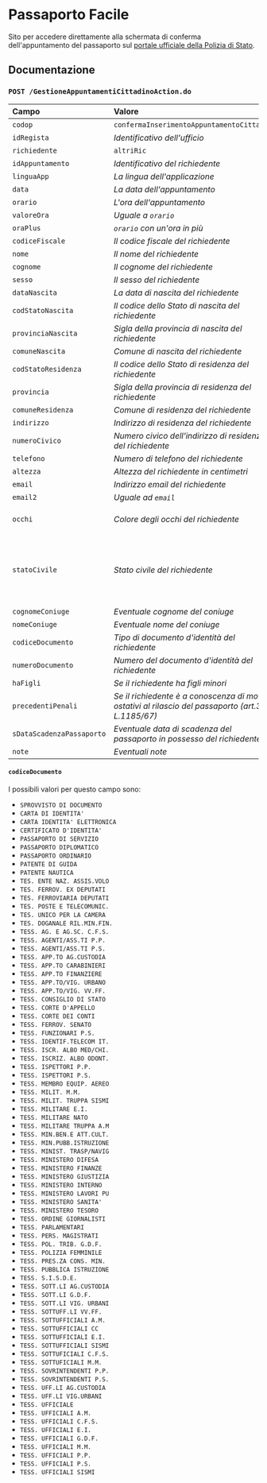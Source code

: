 # Passaporto Facile

Sito per accedere direttamente alla schermata di conferma dell'appuntamento del
passaporto sul [portale ufficiale della Polizia di Stato](https://www.passaportonline.poliziadistato.it).

## Documentazione

### `POST /GestioneAppuntamentiCittadinoAction.do`

| Campo | Valore | Formato |
| :- | :- | :- |
| `codop` | `confermaInserimentoAppuntamentoCittadino` | - |
| `idRegista` | *Identificativo dell'ufficio* | - |
| `richiedente` | `altriRic` | - |
| `idAppuntamento` | *Identificativo del richiedente* | - |
| `linguaApp` | *La lingua dell'applicazione* | `italiano` |
| `data` | *La data dell'appuntamento* | `dd-mm-yyyy` |
| `orario` | *L'ora dell'appuntamento* | `h.00` o `hh.00` |
| `valoreOra` | *Uguale a `orario`* | `h.00` o `hh.00` |
| `oraPlus` | *`orario` con un'ora in più* | `h.00` o `hh.00` |
| `codiceFiscale` | *Il codice fiscale del richiedente* | - |
| `nome` | *Il nome del richiedente* | - |
| `cognome` | *Il cognome del richiedente* | - |
| `sesso` | *Il sesso del richiedente* | `M` o `F` |
| `dataNascita` | *La data di nascita del richiedente* | `dd-mm-yyyy` |
| `codStatoNascita` | *Il codice dello Stato di nascita del richiedente* | `XXX` (*ISO 3166-1 alpha 3*) |
| `provinciaNascita` | *Sigla della provincia di nascita del richiedente* | `XX` |
| `comuneNascita` | *Comune di nascita del richiedente* | - |
| `codStatoResidenza` | *Il codice dello Stato di residenza del richiedente* | `XXX` (*ISO 3166-1 alpha 3*) |
| `provincia` | *Sigla della provincia di residenza del richiedente* | `XX` |
| `comuneResidenza` | *Comune di residenza del richiedente* | - |
| `indirizzo` | *Indirizzo di residenza del richiedente* | - |
| `numeroCivico` | *Numero civico dell'indirizzo di residenza del richiedente* | - |
| `telefono` | *Numero di telefono del richiedente* | - |
| `altezza` | *Altezza del richiedente in centimetri* | - |
| `email` | *Indirizzo email del richiedente* | - |
| `email2` | *Uguale ad `email`* | - |
| `occhi` | *Colore degli occhi del richiedente* | `Azzurri`, `Grigi`, `Verdi`, `Marroni` o `Neri` |
| `statoCivile` | *Stato civile del richiedente* | `celibe`, `coniugato/a`, `divorziato/a`, `nubile`, `separato/a`, `tutelato/a` o `vedovo/a` |
| `cognomeConiuge` | *Eventuale cognome del coniuge* | - |
| `nomeConiuge` | *Eventuale nome del coniuge* | - |
| `codiceDocumento` | *Tipo di documento d'identità del richiedente* | *Vedi [`codiceDocumento`](#codicedocumento)* |
| `numeroDocumento` | *Numero del documento d'identità del richiedente* | - |
| `haFigli` | *Se il richiedente ha figli minori* | `S`(ì) o `N`(o) |
| `precedentiPenali` | *Se il richiedente è a conoscenza di motivi ostativi al rilascio del passaporto (art.3 L.1185/67)* | `S`(ì) o `N`(o) |
| `sDataScadenzaPassaporto` | *Eventuale data di scadenza del passaporto in possesso del richiedente* | `dd-mm-yyyy` |
| `note` | *Eventuali note* | - |

#### `codiceDocumento`

I possibili valori per questo campo sono:
- `SPROVVISTO DI DOCUMENTO`
- `CARTA DI IDENTITA'`
- `CARTA IDENTITA' ELETTRONICA`
- `CERTIFICATO D'IDENTITA'`
- `PASSAPORTO DI SERVIZIO`
- `PASSAPORTO DIPLOMATICO`
- `PASSAPORTO ORDINARIO`
- `PATENTE DI GUIDA`
- `PATENTE NAUTICA`
- `TES. ENTE NAZ. ASSIS.VOLO`
- `TES. FERROV. EX DEPUTATI`
- `TES. FERROVIARIA DEPUTATI`
- `TES. POSTE E TELECOMUNIC.`
- `TES. UNICO PER LA CAMERA`
- `TES. DOGANALE RIL.MIN.FIN.`
- `TESS. AG. E AG.SC. C.F.S.`
- `TESS. AGENTI/ASS.TI P.P.`
- `TESS. AGENTI/ASS.TI P.S.`
- `TESS. APP.TO AG.CUSTODIA`
- `TESS. APP.TO CARABINIERI`
- `TESS. APP.TO FINANZIERE`
- `TESS. APP.TO/VIG. URBANO`
- `TESS. APP.TO/VIG. VV.FF.`
- `TESS. CONSIGLIO DI STATO`
- `TESS. CORTE D'APPELLO`
- `TESS. CORTE DEI CONTI`
- `TESS. FERROV. SENATO`
- `TESS. FUNZIONARI P.S.`
- `TESS. IDENTIF.TELECOM IT.`
- `TESS. ISCR. ALBO MED/CHI.`
- `TESS. ISCRIZ. ALBO ODONT.`
- `TESS. ISPETTORI P.P.`
- `TESS. ISPETTORI P.S.`
- `TESS. MEMBRO EQUIP. AEREO`
- `TESS. MILIT. M.M.`
- `TESS. MILIT. TRUPPA SISMI`
- `TESS. MILITARE E.I.`
- `TESS. MILITARE NATO`
- `TESS. MILITARE TRUPPA A.M`
- `TESS. MIN.BEN.E ATT.CULT.`
- `TESS. MIN.PUBB.ISTRUZIONE`
- `TESS. MINIST. TRASP/NAVIG`
- `TESS. MINISTERO DIFESA`
- `TESS. MINISTERO FINANZE`
- `TESS. MINISTERO GIUSTIZIA`
- `TESS. MINISTERO INTERNO`
- `TESS. MINISTERO LAVORI PU`
- `TESS. MINISTERO SANITA'`
- `TESS. MINISTERO TESORO`
- `TESS. ORDINE GIORNALISTI`
- `TESS. PARLAMENTARI`
- `TESS. PERS. MAGISTRATI`
- `TESS. POL. TRIB. G.D.F.`
- `TESS. POLIZIA FEMMINILE`
- `TESS. PRES.ZA CONS. MIN.`
- `TESS. PUBBLICA ISTRUZIONE`
- `TESS. S.I.S.D.E.`
- `TESS. SOTT.LI AG.CUSTODIA`
- `TESS. SOTT.LI G.D.F.`
- `TESS. SOTT.LI VIG. URBANI`
- `TESS. SOTTUFF.LI VV.FF.`
- `TESS. SOTTUFFICIALI A.M.`
- `TESS. SOTTUFFICIALI CC`
- `TESS. SOTTUFFICIALI E.I.`
- `TESS. SOTTUFFICIALI SISMI`
- `TESS. SOTTUFICIALI C.F.S.`
- `TESS. SOTTUFICIALI M.M.`
- `TESS. SOVRINTENDENTI P.P.`
- `TESS. SOVRINTENDENTI P.S.`
- `TESS. UFF.LI AG.CUSTODIA`
- `TESS. UFF.LI VIG.URBANI`
- `TESS. UFFICIALE`
- `TESS. UFFICIALI A.M.`
- `TESS. UFFICIALI C.F.S.`
- `TESS. UFFICIALI E.I.`
- `TESS. UFFICIALI G.D.F.`
- `TESS. UFFICIALI M.M.`
- `TESS. UFFICIALI P.P.`
- `TESS. UFFICIALI P.S.`
- `TESS. UFFICIALI SISMI`
